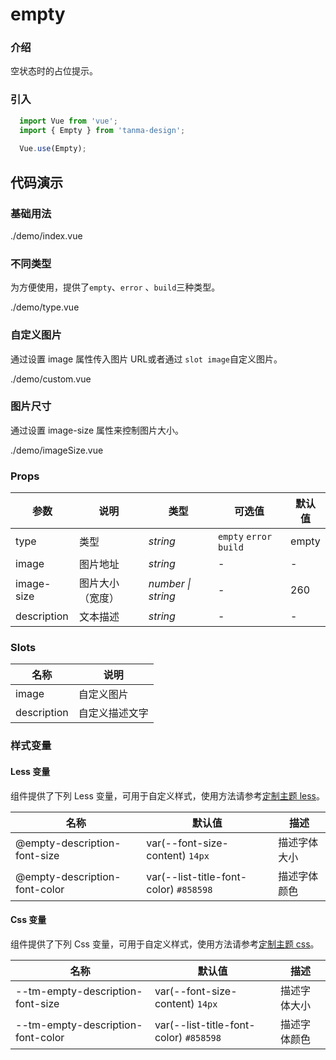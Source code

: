 # empty

### 介绍

空状态时的占位提示。

### 引入

```js
  import Vue from 'vue';
  import { Empty } from 'tanma-design';
  
  Vue.use(Empty);
```

## 代码演示

### 基础用法

<demo-code>./demo/index.vue</demo-code>

### 不同类型

为方便使用，提供了`empty`、`error` 、`build`三种类型。

<demo-code>./demo/type.vue</demo-code>

### 自定义图片

通过设置 image 属性传入图片 URL或者通过 `slot image`自定义图片。

<demo-code>./demo/custom.vue</demo-code>

### 图片尺寸

通过设置 image-size 属性来控制图片大小。

<demo-code>./demo/imageSize.vue</demo-code>

### Props

参数 | 说明 | 类型 | 可选值 | 默认值 
-- | -- | -- | -- | --
type | 类型 | _string_ | `empty` `error` `build` | empty
image | 图片地址 | _string_ | - | -
image-size | 图片大小（宽度） | _number \| string_ | - | 260
description | 文本描述 | _string_ | - | -

### Slots

名称 | 说明
-- | --
image | 自定义图片
description | 自定义描述文字

### 样式变量

#### Less 变量

组件提供了下列 Less 变量，可用于自定义样式，使用方法请参考[定制主题 less](#/theme)。

名称 | 默认值 | 描述
-- | -- | --
@empty-description-font-size | var(--font-size-content) `14px` | 描述字体大小
@empty-description-font-color | var(--list-title-font-color) `#858598` | 描述字体颜色


#### Css 变量

组件提供了下列 Css 变量，可用于自定义样式，使用方法请参考[定制主题 css](#/theme2)。

名称 | 默认值 | 描述
-- | -- | --
--tm-empty-description-font-size | var(--font-size-content) `14px` | 描述字体大小
--tm-empty-description-font-color | var(--list-title-font-color) `#858598` | 描述字体颜色